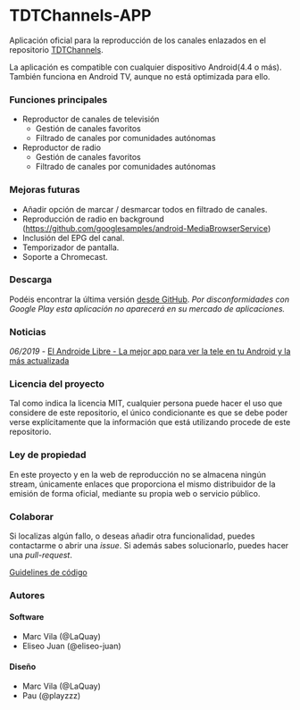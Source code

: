 # TDTChannels-APP
Aplicación oficial para la reproducción de los canales enlazados en el repositorio [TDTChannels](https://github.com/LaQuay/TDTChannels/). 

La aplicación es compatible con cualquier dispositivo Android(4.4 o más). 
También funciona en Android TV, aunque no está optimizada para ello.

### Funciones principales
- Reproductor de canales de televisión
  - Gestión de canales favoritos
  - Filtrado de canales por comunidades autónomas
- Reproductor de radio
  - Gestión de canales favoritos
  - Filtrado de canales por comunidades autónomas

### Mejoras futuras
- Añadir opción de marcar / desmarcar todos en filtrado de canales.
- Reproducción de radio en background (https://github.com/googlesamples/android-MediaBrowserService)
- Inclusión del EPG del canal.
- Temporizador de pantalla.
- Soporte a Chromecast.

### Descarga
Podéis encontrar la última versión [desde GitHub](https://github.com/LaQuay/TDTChannels-APP/releases).
*Por disconformidades con Google Play esta aplicación no aparecerá en su mercado de aplicaciones.*

### Noticias
*06/2019* - [El Androide Libre - La mejor app para ver la tele en tu Android y la más actualizada](https://elandroidelibre.elespanol.com/2019/06/mejor-app-ver-tele-android-mas-actualizada-apk.html)

### Licencia del proyecto
Tal como indica la licencia MIT, cualquier persona puede hacer el uso que considere de este repositorio, el único condicionante es que se debe poder verse explícitamente que la información que está utilizando procede de este repositorio.

### Ley de propiedad
En este proyecto y en la web de reproducción no se almacena ningún stream, únicamente enlaces que proporciona el mismo distribuidor de la emisión de forma oficial, mediante su propia web o servicio público. 

### Colaborar
Si localizas algún fallo, o deseas añadir otra funcionalidad, puedes contactarme o abrir una *issue*. Si además sabes solucionarlo, puedes hacer una *pull-request*.

[Guidelines de código](https://github.com/ribot/android-guidelines/blob/master/project_and_code_guidelines.md)

### Autores

#### Software
- Marc Vila (@LaQuay)
- Eliseo Juan (@eliseo-juan)

#### Diseño
- Marc Vila (@LaQuay)
- Pau (@playzzz)
